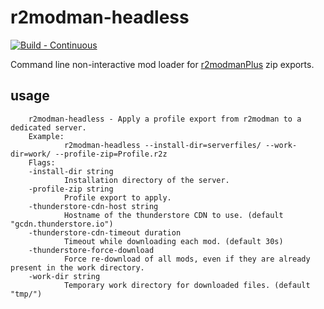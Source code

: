 # r2modman-headless

[![Build - Continuous](https://github.com/mpawlowski/r2modman-headless/actions/workflows/build_continuous.yaml/badge.svg?branch=main)](https://github.com/mpawlowski/r2modman-headless/actions/workflows/build_continuous.yaml)

Command line non-interactive mod loader for [r2modmanPlus](https://github.com/ebkr/r2modmanPlus) zip exports.

## usage

        r2modman-headless - Apply a profile export from r2modman to a dedicated server.
        Example:
                r2modman-headless --install-dir=serverfiles/ --work-dir=work/ --profile-zip=Profile.r2z
        Flags:
        -install-dir string
                Installation directory of the server.
        -profile-zip string
                Profile export to apply.
        -thunderstore-cdn-host string
                Hostname of the thunderstore CDN to use. (default "gcdn.thunderstore.io")
        -thunderstore-cdn-timeout duration
                Timeout while downloading each mod. (default 30s)
        -thunderstore-force-download
                Force re-download of all mods, even if they are already present in the work directory.
        -work-dir string
                Temporary work directory for downloaded files. (default "tmp/")